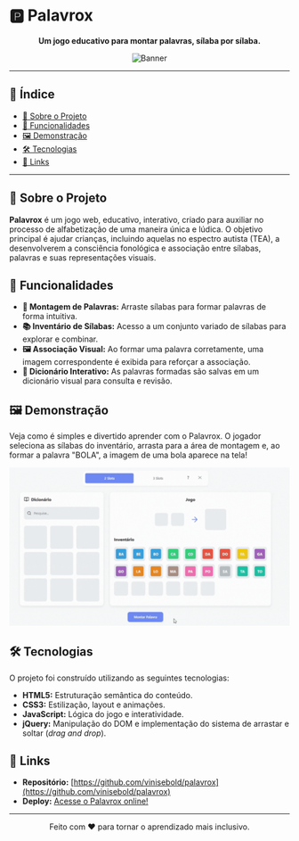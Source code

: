 # 🅿️ Palavrox

<p align="center"\>
<strong>Um jogo educativo para montar palavras, sílaba por sílaba.</strong>
</p>


<p align="center">
  <img src="assets/banner.gif" alt="Banner" width="800">
</p>

-----

## 📖 Índice

  * [🚀 Sobre o Projeto](https://www.google.com/search?q=%23-sobre-o-projeto)
  * [🎯 Funcionalidades](https://www.google.com/search?q=%23-funcionalidades)
  * [🖼️ Demonstração](https://www.google.com/search?q=%23-demonstra%C3%A7%C3%A3o)
  * [🛠️ Tecnologias](https://www.google.com/search?q=%23-tecnologias)
  * [🔗 Links](https://www.google.com/search?q=%23-links)

-----

## 🚀 Sobre o Projeto

**Palavrox** é um jogo web, educativo, interativo, criado para auxiliar no processo de alfabetização de uma maneira única e lúdica. O objetivo principal é ajudar crianças, incluindo aquelas no espectro autista (TEA), a desenvolverem a consciência fonológica e associação entre sílabas, palavras e suas representações visuais.

## 🎯 Funcionalidades

  - **🧩 Montagem de Palavras:** Arraste sílabas para formar palavras de forma intuitiva.
  - **📚 Inventário de Sílabas:** Acesso a um conjunto variado de sílabas para explorar e combinar.
  - **🖼️ Associação Visual:** Ao formar uma palavra corretamente, uma imagem correspondente é exibida para reforçar a associação.
  - **📖 Dicionário Interativo:** As palavras formadas são salvas em um dicionário visual para consulta e revisão.

## 🖼️ Demonstração

Veja como é simples e divertido aprender com o Palavrox. O jogador seleciona as sílabas do inventário, arrasta para a área de montagem e, ao formar a palavra "BOLA", a imagem de uma bola aparece na tela!

<p align="center">
  <img src="assets/tutorial.gif" alt="Demonstração do Jogo" width="600">
</p>

## 🛠️ Tecnologias

O projeto foi construído utilizando as seguintes tecnologias:
  - **HTML5:** Estruturação semântica do conteúdo.
  - **CSS3:** Estilização, layout e animações.
  - **JavaScript:** Lógica do jogo e interatividade.
  - **jQuery:** Manipulação do DOM e implementação do sistema de arrastar e soltar (*drag and drop*).

## 🔗 Links

  - **Repositório:** [https://github.com/vinisebold/palavrox](https://github.com/vinisebold/palavrox)
  - **Deploy:** [Acesse o Palavrox online\!](https://vinisebold.github.io/palavrox)

-----

<p align="center"\>
Feito com ❤️ para tornar o aprendizado mais inclusivo.
</p>
